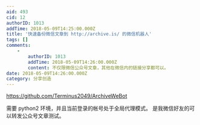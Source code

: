 ```yaml
---
aid: 493
cid: 12
authorID: 1013
addTime: 2018-05-09T14:25:00.000Z
title: '快速备份微信文章到 http://archive.is/ 的微信机器人'
tags: []
comments:
    -
        authorID: 1013
        addTime: 2018-05-09T14:26:00.000Z
        content: 不仅限微信公众号文章，其他在微信内的链接分享都可以。
date: 2018-05-09T14:26:00.000Z
category: 分享创造
---
```


https://github.com/Terminus2049/ArchiveWeBot

需要 python2 环境，并且当前登录的帐号处于全局代理模式。 是我微信好友的可以转发公众号文章测试。
